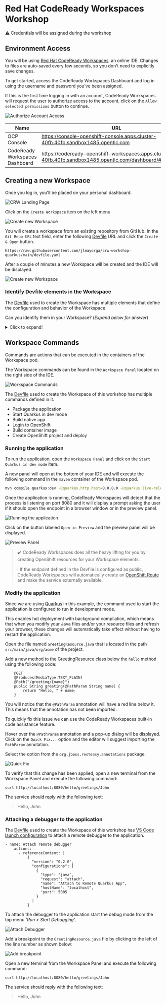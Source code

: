 # Red Hat CodeReady Workspaces Workshop

:warning: Credentials will be assigned during the workshop

## Environment Access

You will be using [Red Hat CodeReady Workspaces](https://developers.redhat.com/products/codeready-workspaces/overview),
an online IDE. Changes to files are auto-saved every few seconds,
so you don't need to explicitly save changes.

To get started, access the CodeReady Workspaces Dashboard and
log in using the username and password you've been assigned.

If this is the first time logging in with an account, CodeReady Workspaces will request the user to authorize access to the account, click on the `Allow selected permissions` button to continue.

![Authorize Account Access](https://raw.githubusercontent.com/jlmayorga/crw-workshop-quarkus/main/docs/images/crw-04.png)

| Name | URL |
| -------- | -------- |
| OCP Console | <https://console-openshift-console.apps.cluster-40fb.40fb.sandbox1485.opentlc.com> |
| CodeReady Workspaces Dashboard | <https://codeready-openshift-workspaces.apps.cluster-40fb.40fb.sandbox1485.opentlc.com/dashboard/#/workspaces> |

## Creating a new Workspace

Once you log in, you'll be placed on your personal dashboard.

![CRW Landing Page](https://raw.githubusercontent.com/jlmayorga/crw-workshop-quarkus/main/docs/images/crw-01.png)

Click on the `Create Workspace` item on the left menu

![Create new Workspace](https://raw.githubusercontent.com/jlmayorga/crw-workshop-quarkus/main/docs/images/crw-02.png)

You will create a workspace from an existing repository from GitHub.
In the `Git Repo URL` text field, enter the following [Devfile](https://redhat-developer.github.io/devfile/) URL and click the `Create & Open` button.

```
https://raw.githubusercontent.com/jlmayorga/crw-workshop-quarkus/main/devfile.yaml
```

After a couple of minutes a new Workspace will be created and the IDE will be displayed.

![Create new Workspace](https://raw.githubusercontent.com/jlmayorga/crw-workshop-quarkus/main/docs/images/crw-05.gif)

### Identify Devfile elements in the Workspace

The [Devfile](https://raw.githubusercontent.com/jlmayorga/crw-workshop-quarkus/main/devfile.yaml) used to create the Workspace has multiple elements that define the configuration and behavior of the Workspace.

Can you identify them in your Workspace? (*Expand below for answer*)

<details>
  <summary>Click to expand!</summary>
  
  ![Workspace Components](https://raw.githubusercontent.com/jlmayorga/crw-workshop-quarkus/main/docs/images/crw-06.png)
</details>

## Workspace Commands
Commands are actions that can be executed in the containers of the Workspace pod.

The Workspace commands can be found in the `Workspace Panel` located on the right side of the IDE.

![Workspace Commands](https://raw.githubusercontent.com/jlmayorga/crw-workshop-quarkus/main/docs/images/crw-07.png)

The [Devfile](https://raw.githubusercontent.com/jlmayorga/crw-workshop-quarkus/main/devfile.yaml) used to create the Workspace of this workshop has multiple commands defined in it.

- Package the application
- Start Quarkus in dev mode
- Build native app
- Login to OpenShift
- Build container image
- Create OpenShift project and deploy

### Running the application

To run the application, open the `Workspace Panel` and click on the `Start Quarkus in dev mode` item.

A new panel will open at the bottom of your IDE and will execute the following command in the `maven` container of the Workspace pod.

```bash
mvn compile quarkus:dev -Dquarkus.http.host=0.0.0.0 -Dquarkus.live-reload.instrumentation=false -f ${CHE_PROJECTS_ROOT}/code-with-quarkus
```

Once the application is running, CodeReady Workspaces will detect that the process is listening on port 8080 and it will display a prompt asking the user if it should open the endpoint in a browser window or in the preview panel.

![Running the application](https://raw.githubusercontent.com/jlmayorga/crw-workshop-quarkus/main/docs/images/crw-08.png)

Click on the button labeled `Open in Preview` and the preview panel will be displayed.

![Preview Panel](https://raw.githubusercontent.com/jlmayorga/crw-workshop-quarkus/main/docs/images/crw-09.png)

> :heavy_check_mark:
> CodeReady Workspaces does all the heavy lifting for you by creating OpenShift resources for your Workspace elements.
> 
> :information_source: If the endpoint defined in the Devfile is configured as public, CodeReady Workspaces will automatically create an [OpenShift Route](https://docs.openshift.com/container-platform/4.8/rest_api/network_apis/route-route-openshift-io-v1.html) and make the service externally available.


### Modify the application

Since we are using [Quarkus](https://quarkus.io/guides/getting-started#running-the-application) in this example, the command used to start the application is configured to run in development mode.

This enables hot deployment with background compilation, which means that when you modify your Java files and/or your resource files and refresh your browser, these changes will automatically take effect without having to restart the application.

Open the file named `GreetingResource.java` that is located in the path `src/main/java/org/acme` of the project.

Add a new method to the GreetingResource class below the `hello` method using the following code:

```java=
    @GET
    @Produces(MediaType.TEXT_PLAIN)
    @Path("/greeting/{name}")
    public String greeting(@PathParam String name) {
        return "Hello, " + name;
    }
```

You will notice that the `@PathParam` annotation will have a red line below it. This means that the annotation has not been imported.

To quickly fix this issue we can use the CodeReady Workspaces built-in code assistance feature.

Hover over the `@PathParam` annotation and a pop-up dialog will be displayed. Click on the `Quick Fix...` option and the editor will suggest importing the `PathParam` annotation.

Select the option from the `org.jboss.resteasy.annotations` package.

![Quick Fix](https://raw.githubusercontent.com/jlmayorga/crw-workshop-quarkus/main/docs/images/crw-10.png)

To verify that this change has been applied, open a new terminal from the Workspace Panel and execute the following command:

```bash=
curl http://localhost:8080/hello/greetings/John
```

The service should reply with the following text:

> Hello, John

### Attaching a debugger to the application

The [Devfile](https://raw.githubusercontent.com/jlmayorga/crw-workshop-quarkus/main/devfile.yaml) used to create the Workspace of this workshop has [VS Code launch configuration](https://code.visualstudio.com/docs/editor/debugging) to attach a remote debugger to the application.

```yaml=
- name: Attach remote debugger
    actions:
      - referenceContent: |
          {
            "version": "0.2.0",
            "configurations": [
              {
                "type": "java",
                "request": "attach",
                "name": "Attach to Remote Quarkus App",
                "hostName": "localhost",
                "port": 5005
              }
            ]
          }
```

To attach the debugger to the application start the debug mode from the top menu '*Run > Start Debugging*'.

![Attach Debugger](https://raw.githubusercontent.com/jlmayorga/crw-workshop-quarkus/main/docs/images/crw-11.png)

Add a breakpoint to the `GreetingResource.java` file by clicking to the left of the line number as shown below:

![Add breakpoint](https://raw.githubusercontent.com/jlmayorga/crw-workshop-quarkus/main/docs/images/crw-12.png)

Open a new terminal from the Workspace Panel and execute the following command:

```bash=
curl http://localhost:8080/hello/greetings/John
```

The service should reply with the following text:

> Hello, John






























